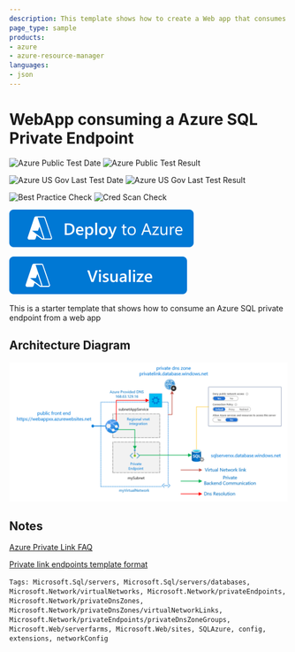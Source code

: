 ```yaml
---
description: This template shows how to create a Web app that consumes a private endpoint pointing to Azure SQL Server
page_type: sample
products:
- azure
- azure-resource-manager
languages:
- json
---
```

# WebApp consuming a Azure SQL Private Endpoint

![Azure Public Test Date](https://azurequickstartsservice.blob.core.windows.net/badges/demos/private-endpoint-sql-from-appservice/PublicLastTestDate.svg)
![Azure Public Test Result](https://azurequickstartsservice.blob.core.windows.net/badges/demos/private-endpoint-sql-from-appservice/PublicDeployment.svg)

![Azure US Gov Last Test Date](https://azurequickstartsservice.blob.core.windows.net/badges/demos/private-endpoint-sql-from-appservice/FairfaxLastTestDate.svg)
![Azure US Gov Last Test Result](https://azurequickstartsservice.blob.core.windows.net/badges/demos/private-endpoint-sql-from-appservice/FairfaxDeployment.svg)

![Best Practice Check](https://azurequickstartsservice.blob.core.windows.net/badges/demos/private-endpoint-sql-from-appservice/BestPracticeResult.svg)
![Cred Scan Check](https://azurequickstartsservice.blob.core.windows.net/badges/demos/private-endpoint-sql-from-appservice/CredScanResult.svg)

[![Deploy To Azure](https://raw.githubusercontent.com/Azure/azure-quickstart-templates/master/1-CONTRIBUTION-GUIDE/images/deploytoazure.svg?sanitize=true)](https://portal.azure.com/#create/Microsoft.Template/uri/https%3A%2F%2Fraw.githubusercontent.com%2FAzure%2Fazure-quickstart-templates%2Fmaster%2Fdemos%2Fprivate-endpoint-sql-from-appservice%2Fazuredeploy.json)

[![Visualize](https://raw.githubusercontent.com/Azure/azure-quickstart-templates/master/1-CONTRIBUTION-GUIDE/images/visualizebutton.svg?sanitize=true)](http://armviz.io/#/?load=https%3A%2F%2Fraw.githubusercontent.com%2FAzure%2Fazure-quickstart-templates%2Fmaster%2Fdemos%2Fprivate-endpoint-sql-from-appservice%2Fazuredeploy.json)

This is a starter template that shows how to consume an Azure SQL private endpoint from a web app

## Architecture Diagram

![architecture diagram](images/webappsqlpvtlink.png)

## Notes

[Azure Private Link FAQ](https://docs.microsoft.com/azure/private-link/private-link-faq)

[Private link endpoints template format](https://docs.microsoft.com/azure/templates/microsoft.network/2020-04-01/privateendpoints)

`Tags: Microsoft.Sql/servers, Microsoft.Sql/servers/databases, Microsoft.Network/virtualNetworks, Microsoft.Network/privateEndpoints, Microsoft.Network/privateDnsZones, Microsoft.Network/privateDnsZones/virtualNetworkLinks, Microsoft.Network/privateEndpoints/privateDnsZoneGroups, Microsoft.Web/serverfarms, Microsoft.Web/sites, SQLAzure, config, extensions, networkConfig`
